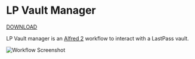 # LP Vault Manager

[DOWNLOAD](http://www.bachyaproductions.com/wp-assets/uploads/2014/12/lp-vault-manager.alfredworkflow)

LP Vault manager is an [Alfred 2](http://www.alfredapp.com/) workflow to interact with a LastPass vault.

![Workflow Screenshot](https://github.com/bachya/lp-vault-manager/blob/master/support/readme-images/screenshot.png)
